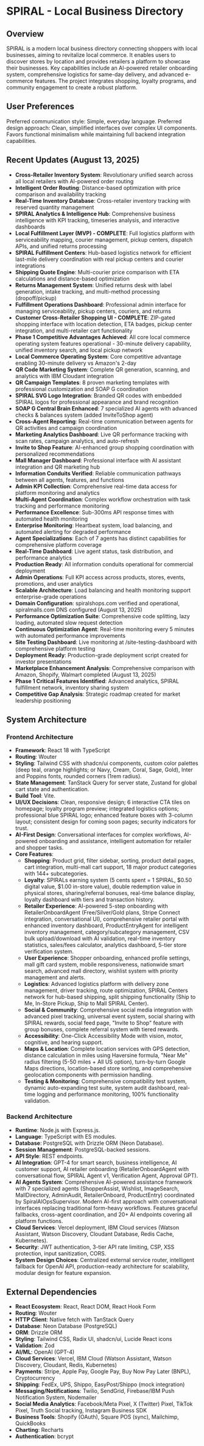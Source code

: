 # SPIRAL - Local Business Directory

## Overview
SPIRAL is a modern local business directory connecting shoppers with local businesses, aiming to revitalize local commerce. It enables users to discover stores by location and provides retailers a platform to showcase their businesses. Key capabilities include an AI-powered retailer onboarding system, comprehensive logistics for same-day delivery, and advanced e-commerce features. The project integrates shopping, loyalty programs, and community engagement to create a robust platform.

## User Preferences
Preferred communication style: Simple, everyday language.
Preferred design approach: Clean, simplified interfaces over complex UI components. Favors functional minimalism while maintaining full backend integration capabilities.

## Recent Updates (August 13, 2025)
- **Cross-Retailer Inventory System**: Revolutionary unified search across all local retailers with AI-powered order routing
- **Intelligent Order Routing**: Distance-based optimization with price comparison and availability tracking  
- **Real-Time Inventory Database**: Cross-retailer inventory tracking with reserved quantity management
- **SPIRAL Analytics & Intelligence Hub**: Comprehensive business intelligence with KPI tracking, timeseries analysis, and interactive dashboards
- **Local Fulfillment Layer (MVP) - COMPLETE**: Full logistics platform with serviceability mapping, courier management, pickup centers, dispatch APIs, and unified returns processing
- **SPIRAL Fulfillment Centers**: Hub-based logistics network for efficient last-mile delivery coordination with real pickup centers and courier integrations
- **Shipping Quote Engine**: Multi-courier price comparison with ETA calculations and distance-based optimization
- **Returns Management System**: Unified returns desk with label generation, intake tracking, and multi-method processing (dropoff/pickup)
- **Fulfillment Operations Dashboard**: Professional admin interface for managing serviceability, pickup centers, couriers, and returns
- **Customer Cross-Retailer Shopping UI - COMPLETE**: ZIP-gated shopping interface with location detection, ETA badges, pickup center integration, and multi-retailer cart functionality
- **Phase 1 Competitive Advantages Achieved**: All core local commerce operating system features operational - 30-minute delivery capability, unified inventory search, and local pickup network
- **Local Commerce Operating System**: Core competitive advantage enabling 30-minute delivery vs Amazon's 2-day
- **QR Code Marketing System**: Complete QR generation, scanning, and analytics with IBM Cloudant integration
- **QR Campaign Templates**: 8 proven marketing templates with professional customization and SOAP G coordination
- **SPIRAL SVG Logo Integration**: Branded QR codes with embedded SPIRAL logos for professional appearance and brand recognition
- **SOAP G Central Brain Enhanced**: 7 specialized AI agents with advanced checks & balances system (added InviteToShop agent)
- **Cross-Agent Reporting**: Real-time communication between agents for QR activities and campaign coordination
- **Marketing Analytics Dashboard**: Live QR performance tracking with scan rates, campaign analytics, and auto-refresh
- **Invite to Shop Feature**: AI-enhanced group shopping coordination with personalized recommendations
- **Mall Manager Dashboard**: Professional interface with AI assistant integration and QR marketing hub
- **Information Conduits Verified**: Reliable communication pathways between all agents, features, and functions
- **Admin KPI Collection**: Comprehensive real-time data access for platform monitoring and analytics
- **Multi-Agent Coordination**: Complex workflow orchestration with task tracking and performance monitoring
- **Performance Excellence**: Sub-300ms API response times with automated health monitoring
- **Enterprise Monitoring**: Heartbeat system, load balancing, and automated alerting for degraded performance
- **Agent Specializations**: Each of 7 agents has distinct capabilities for comprehensive platform coverage
- **Real-Time Dashboard**: Live agent status, task distribution, and performance analytics
- **Production Ready**: All information conduits operational for commercial deployment
- **Admin Operations**: Full KPI access across products, stores, events, promotions, and user analytics
- **Scalable Architecture**: Load balancing and health monitoring support enterprise-grade operations
- **Domain Configuration**: spiralshops.com verified and operational, spiralmalls.com DNS configured (August 13, 2025)
- **Performance Optimization Suite**: Comprehensive code splitting, lazy loading, automated slow request detection
- **Continuous Optimization Agent**: Real-time monitoring every 5 minutes with automated performance improvements
- **Site Testing Dashboard**: Live monitoring at /site-testing-dashboard with comprehensive platform testing
- **Deployment Ready**: Production-grade deployment script created for investor presentations
- **Marketplace Enhancement Analysis**: Comprehensive comparison with Amazon, Shopify, Walmart completed (August 13, 2025)
- **Phase 1 Critical Features Identified**: Advanced analytics, SPIRAL fulfillment network, inventory sharing system
- **Competitive Gap Analysis**: Strategic roadmap created for market leadership positioning

## System Architecture

### Frontend Architecture
- **Framework**: React 18 with TypeScript
- **Routing**: Wouter
- **Styling**: Tailwind CSS with shadcn/ui components, custom color palettes (deep teal, orange highlights; or Navy, Cream, Coral, Sage, Gold), Inter and Poppins fonts, rounded corners (1rem radius).
- **State Management**: TanStack Query for server state, Zustand for global cart state and authentication.
- **Build Tool**: Vite.
- **UI/UX Decisions**: Clean, responsive design; 6 interactive CTA tiles on homepage; loyalty program preview; integrated logistics options; professional blue SPIRAL logo; enhanced feature boxes with 3-column layout; consistent design for coming soon pages; security indicators for trust.
- **AI-First Design**: Conversational interfaces for complex workflows, AI-powered onboarding and assistance, intelligent automation for retailer and shopper tasks.
- **Core Features**:
    - **Shopping**: Product grid, filter sidebar, sorting, product detail pages, cart integration, multi-mall cart support, 18 major product categories with 144+ subcategories.
    - **Loyalty**: SPIRALs earning system (5 cents spent = 1 SPIRAL, $0.50 digital value, $1.00 in-store value), double redemption value in physical stores, sharing/referral bonuses, real-time balance display, loyalty dashboard with tiers and transaction history.
    - **Retailer Experience**: AI-powered 5-step onboarding with RetailerOnboardAgent (Free/Silver/Gold plans, Stripe Connect integration, conversational UI), comprehensive retailer portal with enhanced inventory dashboard, ProductEntryAgent for intelligent inventory management, category/subcategory management, CSV bulk upload/download with AI validation, real-time inventory statistics, sales/fees calculator, analytics dashboard, 5-tier store verification system.
    - **User Experience**: Shopper onboarding, enhanced profile settings, mall gift card system, mobile responsiveness, nationwide smart search, advanced mall directory, wishlist system with priority management and alerts.
    - **Logistics**: Advanced logistics platform with delivery zone management, driver tracking, route optimization, SPIRAL Centers network for hub-based shipping, split shipping functionality (Ship to Me, In-Store Pickup, Ship to Mall SPIRAL Center).
    - **Social & Community**: Comprehensive social media integration with advanced pixel tracking, universal event system, social sharing with SPIRAL rewards, social feed page, "Invite to Shop" feature with group bonuses, complete referral system with tiered rewards.
    - **Accessibility**: One-Click Accessibility Mode with vision, motor, cognitive, and hearing support.
    - **Maps & Location**: Complete location services with GPS detection, distance calculation in miles using Haversine formula, "Near Me" radius filtering (5-50 miles + All US option), turn-by-turn Google Maps directions, location-based store sorting, and comprehensive geolocation components with permission handling.
    - **Testing & Monitoring**: Comprehensive compatibility test system, dynamic auto-expanding test suite, system audit dashboard, real-time logging and performance monitoring, 100% functionality validation.

### Backend Architecture
- **Runtime**: Node.js with Express.js.
- **Language**: TypeScript with ES modules.
- **Database**: PostgreSQL with Drizzle ORM (Neon Database).
- **Session Management**: PostgreSQL-backed sessions.
- **API Style**: REST endpoints.
- **AI Integration**: GPT-4 for smart search, business intelligence, AI customer support, AI retailer onboarding (RetailerOnboardAgent with conversational flow, SPIRAL Agent v1, Verification Agent, Approval GPT).
- **AI Agents System**: Comprehensive AI-powered assistance framework with 7 specialized agents (ShopperAssist, Wishlist, ImageSearch, MallDirectory, AdminAudit, RetailerOnboard, ProductEntry) coordinated by SpiralAIOpsSupervisor. Modern AI-first approach with conversational interfaces replacing traditional form-heavy workflows. Features graceful fallbacks, cross-agent coordination, and 20+ AI endpoints covering all platform functions.
- **Cloud Services**: Vercel deployment, IBM Cloud services (Watson Assistant, Watson Discovery, Cloudant Database, Redis Cache, Kubernetes).
- **Security**: JWT authentication, 3-tier API rate limiting, CSP, XSS protection, input sanitization, CORS.
- **System Design Choices**: Centralized external service router, intelligent fallback for OpenAI API, production-ready architecture for scalability, modular design for feature expansion.

## External Dependencies

- **React Ecosystem**: React, React DOM, React Hook Form
- **Routing**: Wouter
- **HTTP Client**: Native fetch with TanStack Query
- **Database**: Neon Database (PostgreSQL)
- **ORM**: Drizzle ORM
- **Styling**: Tailwind CSS, Radix UI, shadcn/ui, Lucide React icons
- **Validation**: Zod
- **AI/ML**: OpenAI (GPT-4)
- **Cloud Services**: Vercel, IBM Cloud (Watson Assistant, Watson Discovery, Cloudant, Redis, Kubernetes)
- **Payments**: Stripe, Apple Pay, Google Pay, Buy Now Pay Later (BNPL), Cryptocurrency
- **Shipping**: FedEx, UPS, Shippo, EasyPost/Shippo (mock integration)
- **Messaging/Notifications**: Twilio, SendGrid, Firebase/IBM Push Notification System, Nodemailer
- **Social Media Analytics**: Facebook/Meta Pixel, X (Twitter) Pixel, TikTok Pixel, Truth Social tracking, Instagram Business SDK
- **Business Tools**: Shopify (OAuth), Square POS (sync), Mailchimp, QuickBooks
- **Charting**: Recharts
- **Authentication**: bcrypt